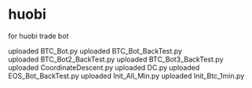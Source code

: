 # huobi
for huobi trade bot

uploaded BTC_Bot.py
uploaded BTC_Bot_BackTest.py	
uploaded BTC_Bot2_BackTest.py
uploaded BTC_Bot3_BackTest.py
uploaded CoordinateDescent.py
uploaded DC.py
uploaded EOS_Bot_BackTest.py
uploaded Init_All_Min.py
uploaded Init_Btc_1min.py
